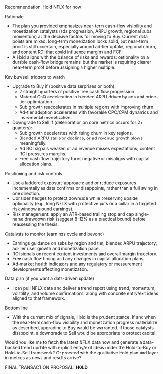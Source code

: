 Recommendation: Hold NFLX for now.

Rationale
- The plan you provided emphasizes near-term cash-flow visibility and monetization catalysts (ads progression, ARPU growth, regional subs momentum) as the decisive factors for moving to Buy. Current data points are mixed: long-term monetization looks solid, but near-term proof is still uncertain, especially around ad-tier uptake, regional churn, and content ROI that could influence margins and FCF.
- A Hold aligns with the balance of risks and rewards: optionality on a durable cash-flow bridge remains, but the market is requiring clearer near-term proof before assigning a higher multiple.

Key buy/sell triggers to watch
- Upgrade to Buy if (positive data surprises on both):
  - 2 straight quarters of positive free cash flow progression.
  - Material QoQ acceleration in blended ARPU driven by ads and price-tier optimization.
  - Sub growth reaccelerates in multiple regions with improving churn.
  - Ad-tier adoption accelerates with favorable CPC/CPM dynamics and incremental monetization.
- Downgrade to Sell if (deterioration on core metrics occurs for 2+ quarters):
  - Sub growth decelerates with rising churn in key regions.
  - Blended ARPU stalls or declines, or ad revenue growth slows meaningfully.
  - Ad ROI signals weaken or ad revenue misses expectations; content ROI pressures margins.
  - Free cash flow trajectory turns negative or misaligns with capital allocation plans.

Positioning and risk controls
- Use a laddered exposure approach: add or reduce exposures incrementally as data confirms or disappoints, rather than a full swing in one direction.
- Consider hedges to protect downside while preserving upside optionality (e.g., long NFLX with protective puts or a collar in a targeted risk window around earnings).
- Risk management: apply an ATR-based trailing stop and cap single-name drawdown risk (suggest 8–12% as a practical bound) before reassessing the thesis.

Catalysts to monitor (earnings cycle and beyond)
- Earnings guidance on subs by region and tier; blended ARPU trajectory; ad-tier user growth and monetization pace.
- ROI signals on recent content investments and overall margin trajectory.
- Free cash flow timing and any changes in capital allocation plans.
- Ad-market health indicators and any regulatory or measurement developments affecting monetization.

Data plan (if you want a data-driven update)
- I can pull NFLX data and deliver a trend report using trend, momentum, volatility, and volume confirmations, along with concrete entry/exit ideas aligned to that framework.

Bottom line
- With the current mix of signals, Hold is the prudent stance. If and when the near-term cash-flow visibility and monetization progress materialize as described, upgrading to Buy would be warranted. If those catalysts disappoint, a downgrade to Sell would be appropriate to protect capital.

Would you like me to fetch the latest NFLX data now and generate a data-backed trend update with explicit entry/exit ideas under the Hold-to-Buy or Hold-to-Sell framework? Or proceed with the qualitative Hold plan and layer in metrics as news and results arrive?

FINAL TRANSACTION PROPOSAL: **HOLD**
